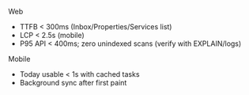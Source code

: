 Web
- TTFB < 300ms (Inbox/Properties/Services list)
- LCP < 2.5s (mobile)
- P95 API < 400ms; zero unindexed scans (verify with EXPLAIN/logs)

Mobile
- Today usable < 1s with cached tasks
- Background sync after first paint

